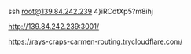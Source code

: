ssh root@139.84.242.239
4}iRCdtXp5?m8ihj

http://139.84.242.239:3001/

https://rays-craps-carmen-routing.trycloudflare.com/
